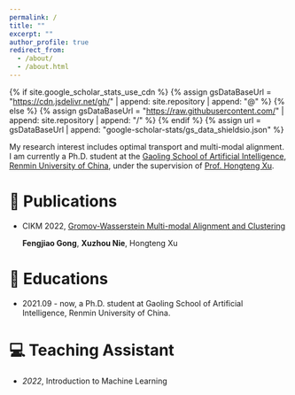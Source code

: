 ```yaml
---
permalink: /
title: ""
excerpt: ""
author_profile: true
redirect_from: 
  - /about/
  - /about.html
---
```


{% if site.google_scholar_stats_use_cdn %}
{% assign gsDataBaseUrl = "https://cdn.jsdelivr.net/gh/" | append: site.repository | append: "@" %}
{% else %}
{% assign gsDataBaseUrl = "https://raw.githubusercontent.com/" | append: site.repository | append: "/" %}
{% endif %}
{% assign url = gsDataBaseUrl | append: "google-scholar-stats/gs_data_shieldsio.json" %}

<span class='anchor' id='about-me'></span>



My research interest includes optimal transport and multi-modal alignment. I am currently   a Ph.D. student at the [Gaoling School of Artificial Intelligence]([http://ai.ruc.edu.cn/]), [Renmin University of China]([https://www.ruc.edu.cn/]), under the supervision of [Prof. Hongteng Xu]([https://hongtengxu.github.io/]). 



# 📝 Publications 

- CIKM 2022, [Gromov-Wasserstein Multi-modal Alignment and Clustering]([https://dl.acm.org/doi/abs/10.1145/3511808.3557339])

  **Fengjiao Gong**, **Xuzhou Nie**, Hongteng Xu



# 📖 Educations
- 2021.09 - now,  a Ph.D. student at Gaoling School of Artificial Intelligence, Renmin University of China. 


# 💻 Teaching Assistant
- *2022*, Introduction to Machine Learning
